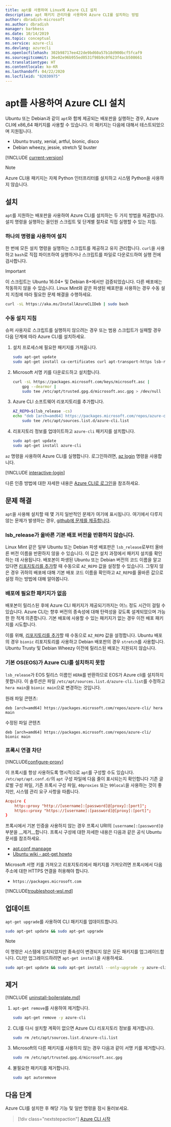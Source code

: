 ```yaml
---
title: apt를 사용하여 Linux에 Azure CLI 설치
description: apt 패키지 관리자를 사용하여 Azure CLI를 설치하는 방법
author: dbradish-microsoft
ms.author: dbradish
manager: barbkess
ms.date: 10/14/2019
ms.topic: conceptual
ms.service: azure-cli
ms.devlang: azurecli
ms.openlocfilehash: 302b98717ee422de9bd60a57b18d900bcf5fcaf9
ms.sourcegitcommit: 36e02e96b955ed0531f98b9c0f623f4acb508661
ms.translationtype: HT
ms.contentlocale: ko-KR
ms.lasthandoff: 04/22/2020
ms.locfileid: "82030975"
---
```

# <a name="install-azure-cli-with-apt"></a>apt를 사용하여 Azure CLI 설치

Ubuntu 또는 Debian과 같이 `apt`와 함께 제공되는 배포판을 실행하는 경우, Azure CLI에 x86_64 패키지를 사용할 수 있습니다. 이 패키지는 다음에 대해서 테스트되었으며 지원됩니다.

* Ubuntu trusty, xenial, artful, bionic, disco
* Debian wheezy, jessie, stretch 및 buster

[!INCLUDE [current-version](includes/current-version.md)]

> [!NOTE]
>
> Azure CLI용 패키지는 자체 Python 인터프리터를 설치하고 시스템 Python을 사용하지 않습니다.

## <a name="install"></a>설치

`apt`를 지원하는 배포판을 사용하여 Azure CLI를 설치하는 두 가지 방법을 제공합니다. 설치 명령을 실행하는 올인원 스크립트 및 단계별 절차로 직접 실행할 수 있는 지침.

### <a name="install-with-one-command"></a>하나의 명령을 사용하여 설치

한 번에 모든 설치 명령을 실행하는 스크립트를 제공하고 유지 관리합니다. `curl`을 사용하고 `bash`로 직접 파이프하여 실행하거나 스크립트를 파일로 다운로드하여 실행 전에 검사합니다.

> [!IMPORTANT]
> 이 스크립트는 Ubuntu 16.04+ 및 Debian 8+에서만 검증되었습니다. 다른 배포에는 작동하지 않을 수 있습니다.
> Linux Mint와 같은 파생된 배포판을 사용하는 경우 수동 설치 지침에 따라 필요한 문제 해결을 수행하세요.

```bash
curl -sL https://aka.ms/InstallAzureCLIDeb | sudo bash
```

### <a name="manual-install-instructions"></a>수동 설치 지침

슈퍼 사용자로 스크립트를 실행하지 않으려는 경우 또는 범용 스크립트가 실패할 경우 다음 단계에 따라 Azure CLI를 설치하세요.

1. 설치 프로세스에 필요한 패키지를 가져옵니다.

    ```bash
    sudo apt-get update
    sudo apt-get install ca-certificates curl apt-transport-https lsb-release gnupg
    ```

2. Microsoft 서명 키를 다운로드하고 설치합니다.

    ```bash
    curl -sL https://packages.microsoft.com/keys/microsoft.asc |
        gpg --dearmor |
        sudo tee /etc/apt/trusted.gpg.d/microsoft.asc.gpg > /dev/null
    ```

3. <div id="set-release"/>Azure CLI 소프트웨어 리포지토리를 추가합니다.

    ```bash
    AZ_REPO=$(lsb_release -cs)
    echo "deb [arch=amd64] https://packages.microsoft.com/repos/azure-cli/ $AZ_REPO main" |
        sudo tee /etc/apt/sources.list.d/azure-cli.list
    ```

4. 리포지토리 정보를 업데이트하고 `azure-cli` 패키지를 설치합니다.

    ```bash
    sudo apt-get update
    sudo apt-get install azure-cli
    ```

`az` 명령을 사용하여 Azure CLI를 실행합니다. 로그인하려면, [az login](/cli/azure/reference-index#az-login) 명령을 사용합니다.

[!INCLUDE [interactive-login](includes/interactive-login.md)]

다른 인증 방법에 대한 자세한 내용은 [Azure CLI로 로그인](authenticate-azure-cli.md)을 참조하세요.

## <a name="troubleshooting"></a>문제 해결

`apt`을 사용해 설치할 때 몇 가지 일반적인 문제가 여기에 표시됩니다. 여기에서 다루지 않는 문제가 발생하는 경우, [github에 문제를 제출합니다](https://github.com/Azure/azure-cli/issues).

### <a name="lsb_release-does-not-return-the-correct-base-distribution-version"></a>lsb_release가 올바른 기본 배포 버전을 반환하지 않습니다.

Linux Mint 같은 일부 Ubuntu 또는 Debian 파생 배포판은 `lsb_release`로부터 올바른 버전 이름을 반환하지 않을 수 있습니다. 이 값은 설치 과정에서 패키지 설치를 확인하는 데 사용됩니다. 배포본이 파생된 Ubuntu 또는 Debian 버전의 코드 이름을 알고 있다면 [리포지토리를 추가](#set-release)할 때 수동으로 `AZ_REPO` 값을 설정할 수 있습니다. 그렇지 않은 경우 귀하의 배포에 대해 기본 배포 코드 이름을 확인하고 `AZ_REPO`를 올바른 값으로 설정 하는 방법에 대해 알아봅니다.

### <a name="no-package-for-your-distribution"></a>배포에 필요한 패키지가 없음

배포본이 릴리스된 후에 Azure CLI 패키지가 제공되기까지는 어느 정도 시간이 걸릴 수 있습니다. Azure CLI는 향후 버전의 종속성에 대해 탄력성을 갖도록 설계되었으며 가능한 한 적게 의존합니다. 기본 배포에 사용할 수 있는 패키지가 없는 경우 이전 배포 패키지를 시도합니다.

이를 위해, [리포지토리를 추가](#set-release)할 때 수동으로 `AZ_REPO` 값을 설정합니다. Ubuntu 배포의 경우 `bionic` 리포지토리를 사용하고 Debian 배포판의 경우 `stretch`를 사용합니다. Ubuntu Trusty 및 Debian Wheezy 이전에 릴리스된 배포는 지원되지 않습니다.

### <a name="elementary-os-eos-fails-to-install-the-azure-cli"></a>기본 OS(EOS)가 Azure CLI를 설치하지 못함

`lsb_release`가 EOS 릴리스 이름인 `HERA`를 반환하므로 EOS가 Azure cli를 설치하지 못합니다.  이 솔루션은 파일 `/etc/apt/sources.list.d/azure-cli.list`를 수정하고 `hera main`을 `bionic main`으로 변경하는 것입니다.

원래 파일 콘텐츠:

```
deb [arch=amd64] https://packages.microsoft.com/repos/azure-cli/ hera main
```

수정된 파일 콘텐츠

```
deb [arch=amd64] https://packages.microsoft.com/repos/azure-cli/ bionic main
```

### <a name="proxy-blocks-connection"></a>프록시 연결 차단

[!INCLUDE[configure-proxy](includes/configure-proxy.md)]

이 프록시를 항상 사용하도록 명시적으로 `apt`를 구성할 수도 있습니다. `/etc/apt/apt.conf.d/`의 `apt` 구성 파일에 다음 줄이 표시되는지 확인합니다 기존 글로벌 구성 파일, 기존 프록시 구성 파일, `40proxies` 또는 `99local`을 사용하는 것이 좋지만, 시스템 관리 요구 사항을 따릅니다.

```apt.conf
Acquire {
    http::proxy "http://[username]:[password]@[proxy]:[port]";
    https::proxy "https://[username]:[password]@[proxy]:[port]";
}
```

프록시에서 기본 인증을 사용하지 않는 경우 프록시 URI의 `[username]:[password]@` 부분을 __제거__합니다. 프록시 구성에 대한 자세한 내용은 다음과 같은 공식 Ubuntu 문서를 참조하세요.

* [apt.conf manpage](http://manpages.ubuntu.com/manpages/bionic/en/man5/apt.conf.5.html)
* [Ubuntu wiki - apt-get howto](https://help.ubuntu.com/community/AptGet/Howto#Setting_up_apt-get_to_use_a_http-proxy)

Microsoft 서명 키를 가져오고 리포지토리에서 패키지를 가져오려면 프록시에서 다음 주소에 대한 HTTPS 연결을 허용해야 합니다.

* `https://packages.microsoft.com`

[!INCLUDE[troubleshoot-wsl.md](includes/troubleshoot-wsl.md)]

## <a name="update"></a>업데이트

`apt-get upgrade`를 사용하여 CLI 패키지를 업데이트합니다.

   ```bash
   sudo apt-get update && sudo apt-get upgrade
   ```

> [!NOTE]
> 이 명령은 시스템에 설치되었지만 종속성이 변경되지 않은 모든 패키지를 업그레이드합니다.
> CLI만 업그레이드하려면 `apt-get install`을 사용하세요.
>
> ```bash
> sudo apt-get update && sudo apt-get install --only-upgrade -y azure-cli
> ```

## <a name="uninstall"></a>제거

[!INCLUDE [uninstall-boilerplate.md](includes/uninstall-boilerplate.md)]

1. `apt-get remove`를 사용하여 제거합니다.

    ```bash
    sudo apt-get remove -y azure-cli
    ```

2. CLI를 다시 설치할 계획이 없으면 Azure CLI 리포지토리 정보를 제거합니다.

   ```bash
   sudo rm /etc/apt/sources.list.d/azure-cli.list
   ```

3. Microsoft의 다른 패키지를 사용하지 않는 경우 다음과 같이 서명 키를 제거합니다.

    ```bash
    sudo rm /etc/apt/trusted.gpg.d/microsoft.asc.gpg
    ```

4. 불필요한 패키지를 제거합니다.

   ```bash
   sudo apt autoremove
   ```

## <a name="next-steps"></a>다음 단계

Azure CLI를 설치한 후 해당 기능 및 일반 명령을 잠시 둘러보세요.

> [!div class="nextstepaction"]
> [Azure CLI 시작](get-started-with-azure-cli.md)
